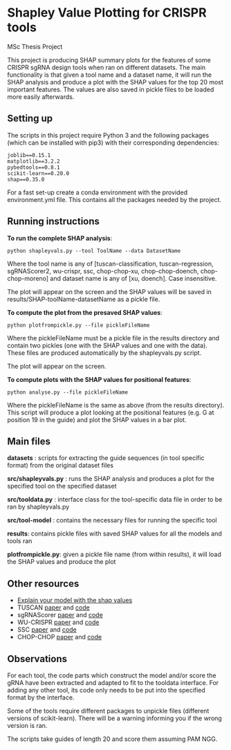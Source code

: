 # Shapley Value Plotting for CRISPR tools
MSc Thesis Project

This project is producing SHAP summary plots for the features of some CRISPR sgRNA design tools when ran on different datasets. The main functionality is that given a tool name and a dataset name, it will run the SHAP analysis and produce a plot with the SHAP values for the top 20 most important features. The values are also saved in pickle files to be loaded more easily afterwards. 

## Setting up 
 The scripts in this project require Python 3 and the following packages (which can be installed with pip3) with their corresponding dependencies: 
 
 ```
joblib==0.15.1
matplotlib==3.2.2
pybedtools==0.8.1
scikit-learn==0.20.0
shap==0.35.0
```
For a fast set-up create a conda environment with the provided environment.yml file. This contains all the packages needed by the project.

## Running instructions 

**To run the complete SHAP analysis**:

```
python shapleyvals.py --tool ToolName --data DatasetName
```

Where the tool name is any of [tuscan-classification, tuscan-regression, sgRNAScorer2, wu-crispr, ssc, chop-chop-xu, chop-chop-doench, chop-chop-moreno] and dataset name is any of [xu, doench]. Case insensitive. 

The plot will appear on the screen and the SHAP values will be saved in results/SHAP-toolName-datasetName as a pickle file. 
  
**To compute the plot from the presaved SHAP values**:

```
python plotfrompickle.py --file pickleFileName
```

Where the pickleFileName must be a pickle file in the results directory and contain two pickles (one with the SHAP values and one with the data). These files are produced automatically by the shapleyvals.py script. 

The plot will appear on the screen. 

**To compute plots with the SHAP values for positional features**: 

```
python analyse.py --file pickleFileName
```
Where the pickleFileName is the same as above (from the results directory). This script will produce a plot looking at the positional features (e.g. G at position 19 in the guide) and plot the SHAP values in a bar plot.



## Main files 
  **datasets** : scripts for extracting the guide sequences (in tool specific format) from the original dataset files
  
  **src/shapleyvals.py** : runs the SHAP analysis and produces a plot for the specified tool on the specified dataset 
  
  **src/tooldata.py** : interface class for the tool-specific data file in order to be ran by shapleyvals.py
  
  **src/tool-model** : contains the necessary files for running the specific tool
  
  **results**: contains pickle files with saved SHAP values for all the models and tools ran
  
  **plotfrompickle.py**: given a pickle file name (from within results), it will load the SHAP values and produce the plot
  

  
## Other resources 
  - [Explain your model with the shap values](https://towardsdatascience.com/explain-your-model-with-the-shap-values-bc36aac4de3d)
  - TUSCAN [paper](https://pubmed.ncbi.nlm.nih.gov/31021206/) and [code](https://github.com/BauerLab/TUSCAN)
  - sgRNAScorer [paper](https://pubmed.ncbi.nlm.nih.gov/28146356/) and [code](https://sgrnascorer.cancer.gov/)
  - WU-CRISPR [paper](https://genomebiology.biomedcentral.com/articles/10.1186/s13059-015-0784-0) and [code](https://github.com/wang-lab/WU-CRISPR)
  - SSC [paper](https://www.ncbi.nlm.nih.gov/pmc/articles/PMC4509999/) and [code](https://sourceforge.net/projects/spacerscoringcrispr/) 
  - CHOP-CHOP [paper](https://academic.oup.com/nar/article/47/W1/W171/5491735) and [code](https://bitbucket.org/valenlab/chopchop/src/master/)
 ## Observations 
 For each tool, the code parts which construct the model and/or score the gRNA have been extracted and adapted to fit to the tooldata interface. For adding any other tool, its code only needs to be put into the specified format by the interface.
 
 Some of the tools require different packages to unpickle files (different versions of scikit-learn). There will be a warning informing you if the wrong version is ran.
  
  The scripts take guides of length 20 and score them assuming PAM NGG.
